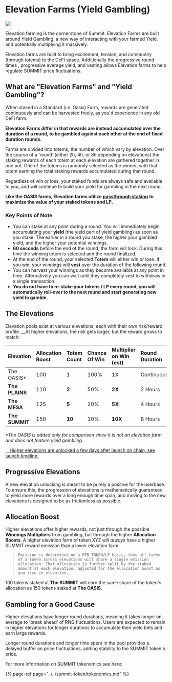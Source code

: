 # Elevation Farms \(Yield Gambling\)



![](https://lh6.googleusercontent.com/W4vueCxsOi1y0ycESxrgtKlL22h-Ne2Tbjnoc77Yo55oJ_LKWTvMrMiabjUr0ppsg6Ax2UeGCzQDfpzMmTkGocHsQ8FTYv_xH7LxUqw8orlWV37t57GIxAgohzSjtkOIMJNnC1-N=s0)





Elevation farming is the cornerstone of Summit. Elevation Farms are built around Yield Gambling, a new way of interacting with your farmed Yield, and potentially multiplying it massively.

Elevation farms are built to bring excitement, tension, and community \(through totems\) to the DeFi space. Additionally the progressive round times , progressive average yield, and vesting allows Elevation farms to help regulate SUMMIT price fluctuations.

## What are "Elevation Farms" and "Yield Gambling"?

When staked in a Standard \(i.e. Oasis\) Farm, rewards are generated continuously and can be harvested freely, as you'd experience in any old DeFi farm.

**Elevation Farms differ in that rewards are instead accumulated over the duration of a round, to be gambled against each other at the end of fixed duration rounds.**

Farms are divided into totems, the number of which vary by elevation.  Over the course of a ‘round’ \(either 2h, 4h, or 8h depending on elevations\) the staking rewards of each totem at each elevation are gathered together in one pot.  One of the totems is randomly selected as the winner, with that totem earning the total staking rewards accumulated during that round.

Regardless of win or loss, your staked funds are always safe and available to you, and will continue to build your yield for gambling in the next round.

**Like the OASIS farms, Elevation farms utilize** [**passthrough staking**](../../summit-token/passthrough.md) **to maximize the value of your staked tokens and LP.**

### **Key Points of Note**

* You can stake at any point during a round. You will immediately begin accumulating your **yield** \(the yield part of yield gambling\) as soon as you stake. The earlier in a round you stake, the higher your gambled yield, and the higher your potential winnings. 
* **60 seconds** before the end of the round, the farm will lock. During this time the winning totem is selected and the round finalized. 
* At the end of the round, your selected **Totem** will either win or lose. If you win, your winnings will **vest** over the duration of the following round. 
* You can harvest your winnings as they become available at any point in time. Alternatively you can wait until they completely vest to withdraw in a single transaction. 
* **You do not have to re-stake your tokens / LP every round, you will automatically roll-over to the next round and start generating new yield to gamble.**

## The Elevations

Elevation pools exist at various elevations, each with their own risk/reward profile.  __At higher elevations, the risk gets larger, but the reward grows to match:

| Elevation | **Allocation Boost** | Totem Count | Chance Of Win | Multiplier on Win \(est\) | Round Duration |
| :--- | :--- | :--- | :--- | :--- | :--- |
| The OASIS\* | 100 | 1 | 100% | 1X | Continuous |
| **The PLAINS** | 110 | **2** | 50% | **2X** | 2 Hours |
| **The MESA** | 125 | **5** | 20% | **5X** | 4 Hours |
| **The SUMMIT** | 150 | **10** | 10% | **10X** | 8 Hours |

_\*The OASIS is added only for comparison since it is not an elevation farm and does not feature yield gambling._

\_\_[Higher elevations are unlocked a few days after launch on chain, see launch timeline.](../../launch-timeline.md)

## Progressive Elevations

A new elevation unlocking is meant to be purely a positive for the userbase. To ensure this, the progression of elevations is mathematically guaranteed to yield more rewards over a long enough time span, and moving to the new elevations is designed to be as frictionless as possible.



## Allocation Boost

Higher elevations offer higher rewards, not just through the possible **Winnings Multipliers** from gambling, but through the higher **Allocation Boosts**. A higher elevation farm of token XYZ will _always_ have a higher SUMMIT reward emission than a lower elevation farm.

> `Emission is determined on a PER TOKEN/LP basis, thus all farms of a token across elevations will share a single emission allocation. That allocation is further split by the staked amount at each elevation, adjusted for the allocation boost as you rise in elevation.`

100 tokens staked at **The SUMMIT** will earn the same share of the token's allocation as 150 tokens staked at **The OASIS**.

## Gambling for a Good Cause

Higher elevations have longer round durations, meaning it takes longer on average to 'break ahead' of RNG fluctuations. Users are expected to remain in higher elevations for longer durations to accumulate their yield bets and earn large rewards.

Longer round durations and longer time spent in the pool provides a delayed buffer on price fluctuations, adding stability to the SUMMIT token's price.

For more information on SUMMIT tokenomics see here:

{% page-ref page="../../summit-token/tokenomics.md" %}



